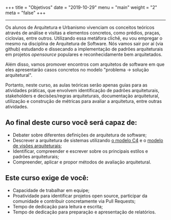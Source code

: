 +++
title = "Objetivos"
date = "2019-10-29"
menu = "main"
weight = "2"
meta = "false"
+++

***

Os alunos de Arquitetura e Urbanismo vivenciam os conceitos teóricos através de análise e visitas a elementos concretos, como prédios, praças, ciclovias, entre outros. Utilizando essa metáfora clichê, eu vou empregar o mesmo na disciplina de Arquitetura de Software. Nós vamos sair por aí (via github) estudando e dissecando a implementação de padrões arquiteturais em projetos <i>opensource</i> populares e reconhecidamente bem arquitetados.

Além disso, vamos promover encontros com arquitetos de software em que eles apresentarão casos concretos no modelo "problema -> solução arquitetural". 

Portanto, neste curso, as aulas teóricas serão apenas guias para as atividades práticas, que envolvem identificação de padrões arquiteturais, stakeholders e decisões/regras arquiteturais, documentação arquitetural, utilização e construção de métricas para avaliar a arquitetura, entre outras atividades.

## Ao final deste curso você será capaz de:

- Debater sobre diferentes definições de arquitetura de software;
- Descrever a arquitetura de sistemas utilizando <a class="external" href="https://c4model.com/">o modelo C4</a> e o <a class="external" href="https://www.viewpoints-and-perspectives.info/"> modelo de visões arquiteturais</a>;
- Identificar, compreender e escrever sobre os principais estilos e padrões arquiteturais;
- Compreender, aplicar e propor métodos de avaliação arquitetural.


## Este curso exige de você: 

- Capacidade de trabalhar em equipe;
- Proatividade para identificar projetos open source, participar da comunidade e contribuir concretamente via Pull Requests;
- Tempo de dedicação para leitura e escrita;
- Tempo de dedicação para preparação e apresentação de relatórios.

